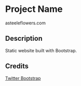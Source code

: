 # Project Name

asteeleflowers.com

## Description

Static website built with Bootstrap.

## Credits

<a href="http://getbootstrap.com/">Twitter Bootstrap</a>
